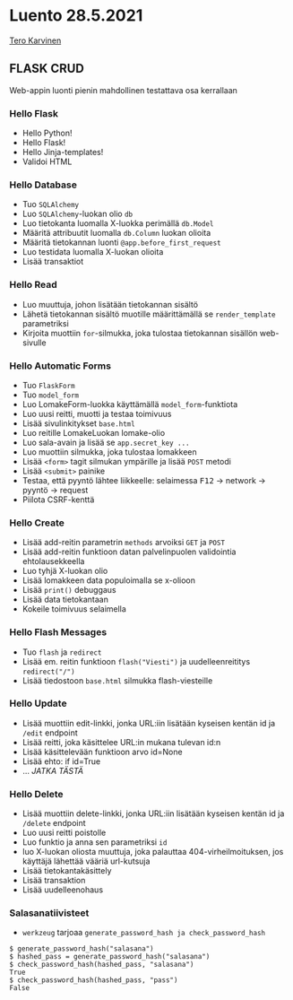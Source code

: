 # Luento 28.5.2021
[Tero Karvinen](https://terokarvinen.com)
## FLASK CRUD
Web-appin luonti pienin mahdollinen testattava osa kerrallaan
### Hello Flask
- Hello Python!
- Hello Flask!
- Hello Jinja-templates!
- Validoi HTML
### Hello Database
- Tuo `SQLAlchemy`
- Luo `SQLAlchemy`-luokan olio `db`
- Luo tietokanta luomalla X-luokka perimällä `db.Model`
- Määritä attribuutit luomalla `db.Column` luokan olioita
- Määritä tietokannan luonti `@app.before_first_request`
- Luo testidata luomalla X-luokan olioita
- Lisää transaktiot
### Hello Read
- Luo muuttuja, johon lisätään tietokannan sisältö
- Lähetä tietokannan sisältö muotille määrittämällä se `render_template` parametriksi
- Kirjoita muottiin `for`-silmukka, joka tulostaa tietokannan sisällön web-sivulle
### Hello Automatic Forms
- Tuo `FlaskForm`
- Tuo `model_form`
- Luo LomakeForm-luokka käyttämällä `model_form`-funktiota
- Luo uusi reitti, muotti ja testaa toimivuus
- Lisää sivulinkitykset `base.html`
- Luo reitille LomakeLuokan lomake-olio
- Luo sala-avain ja lisää se `app.secret_key ...`
- Luo muottiin silmukka, joka tulostaa lomakkeen
- Lisää `<form>` tagit silmukan ympärille ja lisää `POST` metodi
- Lisää `<submit>` painike
- Testaa, että pyyntö lähtee liikkeelle: selaimessa <kbd>F12</kbd> -> network -> pyyntö  -> request
- Piilota CSRF-kenttä
### Hello Create
- Lisää add-reitin parametrin `methods` arvoiksi `GET` ja `POST`
- Lisää add-reitin funktioon datan palvelinpuolen validointia ehtolausekkeella
- Luo tyhjä X-luokan olio
- Lisää lomakkeen data populoimalla se x-olioon
- Lisää `print()` debuggaus
- Lisää data tietokantaan
- Kokeile toimivuus selaimella
### Hello Flash Messages
- Tuo `flash` ja `redirect`
- Lisää em. reitin funktioon `flash("Viesti")` ja uudelleenreititys `redirect("/")`
- Lisää tiedostoon `base.html` silmukka flash-viesteille
### Hello Update
- Lisää muottiin edit-linkki, jonka URL:iin lisätään kyseisen kentän id ja `/edit` endpoint
- Lisää reitti, joka käsittelee URL:in mukana tulevan id:n
- Lisää käsittelevään funktioon arvo id=None
- Lisää ehto: if id=True
- ... *JATKA TÄSTÄ*
### Hello Delete
- Lisää muottiin delete-linkki, jonka URL:iin lisätään kyseisen kentän id ja `/delete` endpoint
- Luo uusi reitti poistolle
- Luo funktio ja anna sen parametriksi `id`
- luo X-luokan oliosta muuttuja, joka palauttaa 404-virheilmoituksen, jos käyttäjä lähettää vääriä url-kutsuja
- Lisää tietokantakäsittely
- Lisää transaktion
- Lisää uudelleenohaus
### Salasanatiivisteet
- `werkzeug` tarjoaa `generate_password_hash ja check_password_hash` 
```
$ generate_password_hash("salasana")
$ hashed_pass = generate_password_hash("salasana")
$ check_password_hash(hashed_pass, "salasana")
True
$ check_password_hash(hashed_pass, "pass")
False
```

